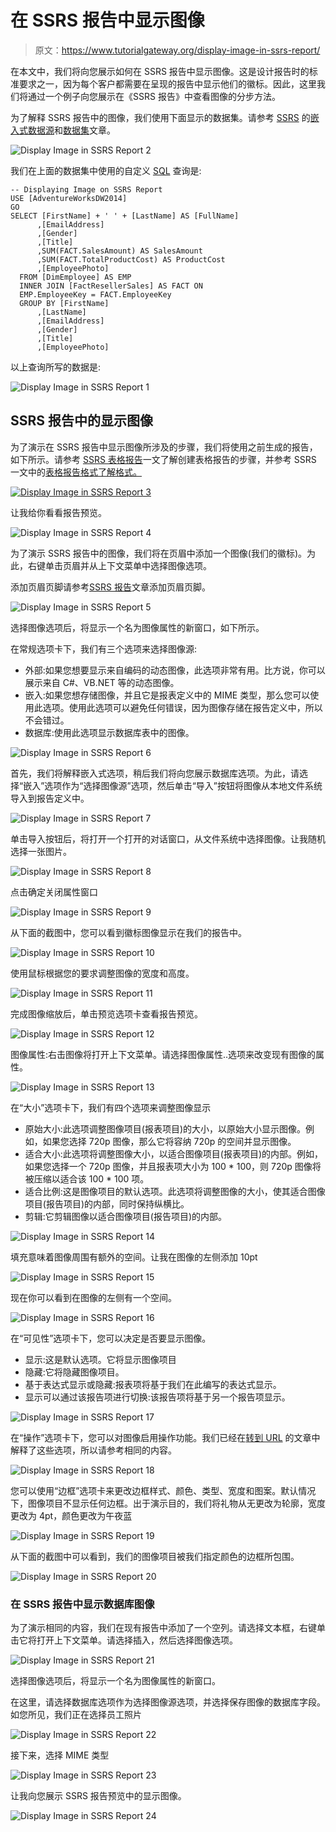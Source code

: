# 在 SSRS 报告中显示图像

> 原文：<https://www.tutorialgateway.org/display-image-in-ssrs-report/>

在本文中，我们将向您展示如何在 SSRS 报告中显示图像。这是设计报告时的标准要求之一，因为每个客户都需要在呈现的报告中显示他们的徽标。因此，这里我们将通过一个例子向您展示在《SSRS 报告》中查看图像的分步方法。

为了解释 SSRS 报告中的图像，我们使用下面显示的数据集。请参考 [SSRS](https://www.tutorialgateway.org/ssrs/) 的[嵌入式数据源](https://www.tutorialgateway.org/embedded-data-source-in-ssrs/)和[数据集](https://www.tutorialgateway.org/embedded-dataset-in-ssrs/)文章。

![Display Image in SSRS Report 2](img/28836bed0ce0d719adcd070b8c51e206.png)

我们在上面的数据集中使用的自定义 [SQL](https://www.tutorialgateway.org/sql/) 查询是:

```
-- Displaying Image on SSRS Report
USE [AdventureWorksDW2014]
GO
SELECT [FirstName] + ' ' + [LastName] AS [FullName]
      ,[EmailAddress]
      ,[Gender]
      ,[Title]
      ,SUM(FACT.SalesAmount) AS SalesAmount
      ,SUM(FACT.TotalProductCost) AS ProductCost
      ,[EmployeePhoto]
  FROM [DimEmployee] AS EMP
  INNER JOIN [FactResellerSales] AS FACT ON
  EMP.EmployeeKey = FACT.EmployeeKey
  GROUP BY [FirstName]
      ,[LastName]
      ,[EmailAddress]
      ,[Gender]
      ,[Title]
      ,[EmployeePhoto]
```

以上查询所写的数据是:

![Display Image in SSRS Report 1](img/fa9364156f915a2565f620e47fe5c516.png)

## SSRS 报告中的显示图像

为了演示在 SSRS 报告中显示图像所涉及的步骤，我们将使用之前生成的报告，如下所示。请参考 [SSRS 表格报告](https://www.tutorialgateway.org/ssrs-table-report/)一文了解创建表格报告的步骤，并参考 SSRS 一文中的[表格报告格式了解格式。](https://www.tutorialgateway.org/format-table-report-in-ssrs/)

[![Display Image in SSRS Report 3](img/276ec3508f1905b364bb416d4ce588ce.png)](https://www.tutorialgateway.org/format-table-report-in-ssrs/)

让我给你看看报告预览。

![Display Image in SSRS Report 4](img/0d5ea3959678a6e53b2ca5f2fe1ec1ca.png)

为了演示 SSRS 报告中的图像，我们将在页眉中添加一个图像(我们的徽标)。为此，右键单击页眉并从上下文菜单中选择图像选项。

添加页眉页脚请参考[SSRS 报告](https://www.tutorialgateway.org/add-headers-and-footers-to-ssrs-report/)文章添加页眉页脚。

![Display Image in SSRS Report 5](img/31556693d0840dfe32df2f8726f45965.png)

选择图像选项后，将显示一个名为图像属性的新窗口，如下所示。

在常规选项卡下，我们有三个选项来选择图像源:

*   外部:如果您想要显示来自编码的动态图像，此选项非常有用。比方说，你可以展示来自 C#、VB.NET 等的动态图像。
*   嵌入:如果您想存储图像，并且它是报表定义中的 MIME 类型，那么您可以使用此选项。使用此选项可以避免任何错误，因为图像存储在报告定义中，所以不会错过。
*   数据库:使用此选项显示数据库表中的图像。

![Display Image in SSRS Report 6](img/339988aec9292b320ca79533f8538eae.png)

首先，我们将解释嵌入式选项，稍后我们将向您展示数据库选项。为此，请选择“嵌入”选项作为“选择图像源”选项，然后单击“导入”按钮将图像从本地文件系统导入到报告定义中。

![Display Image in SSRS Report 7](img/79b60695ff8085c9fb60015ba00ae414.png)

单击导入按钮后，将打开一个打开的对话窗口，从文件系统中选择图像。让我随机选择一张图片。

![Display Image in SSRS Report 8](img/e7a8377a1cdaf9e9d729a13dd8385371.png)

点击确定关闭属性窗口

![Display Image in SSRS Report 9](img/6ebc858d491b45662bb9a3c987f7baa1.png)

从下面的截图中，您可以看到徽标图像显示在我们的报告中。

![Display Image in SSRS Report 10](img/ff41c9439ebb692fdc6b7e908fa6d7c4.png)

使用鼠标根据您的要求调整图像的宽度和高度。

![Display Image in SSRS Report 11](img/7381b8e20b5a6577356ee460171aa74b.png)

完成图像缩放后，单击预览选项卡查看报告预览。

![Display Image in SSRS Report 12](img/92a107f1eac0ee83df72679a5778ea83.png)

图像属性:右击图像将打开上下文菜单。请选择图像属性..选项来改变现有图像的属性。

![Display Image in SSRS Report 13](img/6e262af5541ac526a861b83fa00faaaf.png)

在“大小”选项卡下，我们有四个选项来调整图像显示

*   原始大小:此选项调整图像项目(报表项目)的大小，以原始大小显示图像。例如，如果您选择 720p 图像，那么它将容纳 720p 的空间并显示图像。
*   适合大小:此选项将调整图像大小，以适合图像项目(报表项目)的内部。例如，如果您选择一个 720p 图像，并且报表项大小为 100 * 100，则 720p 图像将被压缩以适合该 100 * 100 项。
*   适合比例:这是图像项目的默认选项。此选项将调整图像的大小，使其适合图像项目(报告项目)的内部，同时保持纵横比。
*   剪辑:它剪辑图像以适合图像项目(报告项目)的内部。

![Display Image in SSRS Report 14](img/719f439ca80fd4ce9416b4954f3cff3f.png)

填充意味着图像周围有额外的空间。让我在图像的左侧添加 10pt

![Display Image in SSRS Report 15](img/338a3f344ddc1e611cbfb4a6c781968f.png)

现在你可以看到在图像的左侧有一个空间。

![Display Image in SSRS Report 16](img/748b3e8d185f0b2bc791058eee91dff1.png)

在“可见性”选项卡下，您可以决定是否要显示图像。

*   显示:这是默认选项。它将显示图像项目
*   隐藏:它将隐藏图像项目。
*   基于表达式显示或隐藏:报表项将基于我们在此编写的表达式显示。
*   显示可以通过该报告项进行切换:该报告项将基于另一个报告项显示。

![Display Image in SSRS Report 17](img/4ecad09b7c1cf54764811d788f86239e.png)

在“操作”选项卡下，您可以对图像启用操作功能。我们已经在[转到 URL](https://www.tutorialgateway.org/go-to-url-action-in-ssrs/) 的文章中解释了这些选项，所以请参考相同的内容。

![Display Image in SSRS Report 18](img/4c9a605b74fa25bbbcfbb116a8d7510a.png)

您可以使用“边框”选项卡来更改边框样式、颜色、类型、宽度和图案。默认情况下，图像项目不显示任何边框。出于演示目的，我们将礼物从无更改为轮廓，宽度更改为 4pt，颜色更改为午夜蓝

![Display Image in SSRS Report 19](img/1b5215f02e56140fb0c5fe9c4ef7d6bf.png)

从下面的截图中可以看到，我们的图像项目被我们指定颜色的边框所包围。

![Display Image in SSRS Report 20](img/b3ebc936fea1f8575392b00f7a53c1c9.png)

### 在 SSRS 报告中显示数据库图像

为了演示相同的内容，我们在现有报告中添加了一个空列。请选择文本框，右键单击它将打开上下文菜单。请选择插入，然后选择图像选项。

![Display Image in SSRS Report 21](img/deab490adb5b2803596c7306d2ca7000.png)

选择图像选项后，将显示一个名为图像属性的新窗口。

在这里，请选择数据库选项作为选择图像源选项，并选择保存图像的数据库字段。如您所见，我们正在选择员工照片

![Display Image in SSRS Report 22](img/b020b0ee765fe3a1c84c816a3efb8501.png)

接下来，选择 MIME 类型

![Display Image in SSRS Report 23](img/b7608cd7b9c39860f65ac1ff40f713fc.png)

让我向您展示 SSRS 报告预览中的显示图像。

![Display Image in SSRS Report 24](img/1678b58eba41589527cea99ec0b4f0f5.png)